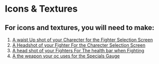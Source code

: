 # Icons & Textures

## For icons and textures, you will need to make:

1. [A waist Up shot of your Charecter for the Fighter Selection Screen](./waist-up-shot)
2. [A Headshot of your Fighter For the Charecter Selection Screen](./head-shot-selection-screen)
3. [A head shot of your Fighters For The health bar when Fighting](./head-shot-fight-screen)
4. [A the weapon your oc uses for the Specials Gauge](./specials-gauge-weapon)
